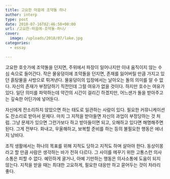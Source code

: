 ```yaml
---
title: 고요한 마음에 조약돌 하나
author: interp
type: post
date: 2018-07-16T02:46:58+00:00
url: /고요한-마음에-조약돌-하나/
cover:
  image: /uploads/2018/07/lake.jpg
categories:
  - essay

---
```

고요한 호숫가에 조약돌을 던지면, 주위에서 파장이 일어나지만 이내 움직이지 않는 수심 속으로 들어간다. 작은 물웅덩이에 조약돌을 던지면, 존재를 잃어버릴 만큼 가지고 있던 흙탕물을 사방으로 튀겨낸다. 물웅덩이의 입장에서는 날아오는 돌의 의미를 알 수 없다. 자신의 존재가 부정당하기 직전인데 그럴 여유가 없을 것이다. 하지만 호수는 여유가 있다. 일단 의미를 파악하는데 약간의 시간이 걸리긴 하겠지만, 어느샌가 돌을 받아주고는 깊숙한 어딘가에 넣어둔다.

자신에게 잔소리하지 않았으면 하는 태도로 일관하는 사람이 있다. 필요한 커뮤니케이션도 잔소리로 받아서 문제다. 마치 그 지적을 받아들면 자신의 과업이 부정당하는 것 처럼. 그냥 문제가 있으면 그런가보다 하고 받아들이면 되고, 오해하고 있다면 해명해주면 된다. 그게 전부다. 화내고, 우울해하고, 보복할 준비를 하는 등의 불필요한 행동은 에너지 낭비다.

조직 생활에서는 하나의 목표를 위해 지적도 당하고 지적도 하며 살아야 한다. 동상이몽라고 할 만큼 사람은 생각하는 바가 전혀 다르다. 그 사이를 메꾸기 위한 고통스런 의사소통은 피할 수 없다. 예민하게 굴거나, 아예 기만하는 행동은 의사소통에 도움이 되지 않는다. 지적을 받을 때는 최대한 고요하게, 필요한 대응만 하고 묻어두는 것이 차라리 좋다.

